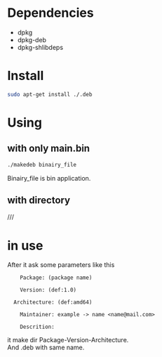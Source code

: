 # Dependencies
- dpkg
- dpkg-deb
- dpkg-shlibdeps
# Install
```sh
sudo apt-get install ./.deb
```
# Using
## with only main.bin
```bash
./makedeb binairy_file
```
Binairy_file is bin application.<br>
## with directory
///
# in use
After it ask some parameters like this
```
	Package: (package name)

	Version: (def:1.0)

  Architecture: (def:amd64)

	Maintainer: example -> name <name@mail.com>

	Descrition:
```
it make dir Package-Version-Architecture.<br>
And .deb with same name.

